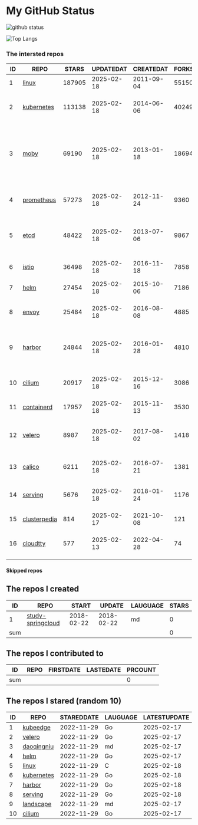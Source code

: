# My GitHub Status

<img src="https://github-readme-stats-1.yihong0618.vercel.app/api?username=daoqingniu&show_icons=true&&&hide_title=true&count_private=true" alt="github status" />

![Top Langs](https://github-readme-stats-1.yihong0618.vercel.app/api/top-langs/?username=daoqingniu&layout=compact)

<!--START_SECTION:github_repos-->
### The intersted repos
| ID |                              REPO                               | STARS  | UPDATEDAT  | CREATEDAT  | FORKSCOUNT |                                                DESCRIPTIONS                                                |
|----|-----------------------------------------------------------------|--------|------------|------------|------------|------------------------------------------------------------------------------------------------------------|
|  1 | [linux](https://github.com/torvalds/linux)                      | 187905 | 2025-02-18 | 2011-09-04 |      55150 | Linux kernel source tree                                                                                   |
|  2 | [kubernetes](https://github.com/kubernetes/kubernetes)          | 113138 | 2025-02-18 | 2014-06-06 |      40249 | Production-Grade Container Scheduling and Management                                                       |
|  3 | [moby](https://github.com/moby/moby)                            |  69190 | 2025-02-18 | 2013-01-18 |      18694 | The Moby Project - a collaborative project for the container ecosystem to assemble container-based systems |
|  4 | [prometheus](https://github.com/prometheus/prometheus)          |  57273 | 2025-02-18 | 2012-11-24 |       9360 | The Prometheus monitoring system and time series database.                                                 |
|  5 | [etcd](https://github.com/etcd-io/etcd)                         |  48422 | 2025-02-18 | 2013-07-06 |       9867 | Distributed reliable key-value store for the most critical data of a distributed system                    |
|  6 | [istio](https://github.com/istio/istio)                         |  36498 | 2025-02-18 | 2016-11-18 |       7858 | Connect, secure, control, and observe services.                                                            |
|  7 | [helm](https://github.com/helm/helm)                            |  27454 | 2025-02-18 | 2015-10-06 |       7186 | The Kubernetes Package Manager                                                                             |
|  8 | [envoy](https://github.com/envoyproxy/envoy)                    |  25484 | 2025-02-18 | 2016-08-08 |       4885 | Cloud-native high-performance edge/middle/service proxy                                                    |
|  9 | [harbor](https://github.com/goharbor/harbor)                    |  24844 | 2025-02-18 | 2016-01-28 |       4810 | An open source trusted cloud native registry project that stores, signs, and scans content.                |
| 10 | [cilium](https://github.com/cilium/cilium)                      |  20917 | 2025-02-18 | 2015-12-16 |       3086 | eBPF-based Networking, Security, and Observability                                                         |
| 11 | [containerd](https://github.com/containerd/containerd)          |  17957 | 2025-02-18 | 2015-11-13 |       3530 | An open and reliable container runtime                                                                     |
| 12 | [velero](https://github.com/vmware-tanzu/velero)                |   8987 | 2025-02-18 | 2017-08-02 |       1418 | Backup and migrate Kubernetes applications and their persistent volumes                                    |
| 13 | [calico](https://github.com/projectcalico/calico)               |   6211 | 2025-02-18 | 2016-07-21 |       1381 | Cloud native networking and network security                                                               |
| 14 | [serving](https://github.com/knative/serving)                   |   5676 | 2025-02-18 | 2018-01-24 |       1176 | Kubernetes-based, scale-to-zero, request-driven compute                                                    |
| 15 | [clusterpedia](https://github.com/clusterpedia-io/clusterpedia) |    814 | 2025-02-17 | 2021-10-08 |        121 | The Encyclopedia of Kubernetes clusters                                                                    |
| 16 | [cloudtty](https://github.com/cloudtty/cloudtty)                |    577 | 2025-02-13 | 2022-04-28 |         74 | A Friendly Kubernetes CloudShell (Web Terminal) !                                                          |



#### Skipped repos
<!--END_SECTION:github_repos-->

<!--START_SECTION:my_github-->
## The repos I created
| ID  |                                 REPO                                 |   START    |   UPDATE   | LAUGUAGE | STARS |
|-----|----------------------------------------------------------------------|------------|------------|----------|-------|
|   1 | [study-springcloud](https://github.com/daoqingniu/study-springcloud) | 2018-02-22 | 2018-02-22 | md       |     0 |
| sum |                                                                      |            |            |          |     0 |

## The repos I contributed to
| ID  | REPO | FIRSTDATE | LASTEDATE | PRCOUNT |
|-----|------|-----------|-----------|---------|
| sum |      |           |           |       0 |

## The repos I stared (random 10)
| ID |                          REPO                          | STAREDDATE | LAUGUAGE | LATESTUPDATE |
|----|--------------------------------------------------------|------------|----------|--------------|
|  1 | [kubeedge](https://github.com/kubeedge/kubeedge)       | 2022-11-29 | Go       | 2025-02-17   |
|  2 | [velero](https://github.com/vmware-tanzu/velero)       | 2022-11-29 | Go       | 2025-02-17   |
|  3 | [daoqingniu](https://github.com/daoqingniu/daoqingniu) | 2022-11-29 | md       | 2025-02-17   |
|  4 | [helm](https://github.com/helm/helm)                   | 2022-11-29 | Go       | 2025-02-17   |
|  5 | [linux](https://github.com/torvalds/linux)             | 2022-11-29 | C        | 2025-02-18   |
|  6 | [kubernetes](https://github.com/kubernetes/kubernetes) | 2022-11-29 | Go       | 2025-02-18   |
|  7 | [harbor](https://github.com/goharbor/harbor)           | 2022-11-29 | Go       | 2025-02-18   |
|  8 | [serving](https://github.com/knative/serving)          | 2022-11-29 | Go       | 2025-02-18   |
|  9 | [landscape](https://github.com/cncf/landscape)         | 2022-11-29 | md       | 2025-02-17   |
| 10 | [cilium](https://github.com/cilium/cilium)             | 2022-11-29 | Go       | 2025-02-17   |

<!--END_SECTION:my_github-->
